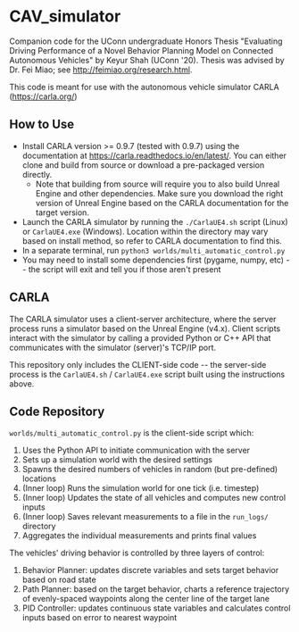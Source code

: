 # CAV_simulator
Companion code for the UConn undergraduate Honors Thesis "Evaluating Driving Performance of a Novel Behavior Planning Model on Connected Autonomous Vehicles" by Keyur Shah (UConn '20). Thesis was advised by Dr. Fei Miao; see http://feimiao.org/research.html.

This code is meant for use with the autonomous vehicle simulator CARLA (https://carla.org/)

## How to Use
* Install CARLA version >= 0.9.7 (tested with 0.9.7) using the documentation at https://carla.readthedocs.io/en/latest/. You can either clone and build from source or download a pre-packaged version directly.
  * Note that building from source will require you to also build Unreal Engine and other dependencies. Make sure you download the right version of Unreal Engine based on the CARLA documentation for the target version.
* Launch the CARLA simulator by running the `./CarlaUE4.sh` script (Linux) or `CarlaUE4.exe` (Windows). Location within the directory may vary based on install method, so refer to CARLA documentation to find this.
* In a separate terminal, run `python3 worlds/multi_automatic_control.py`
* You may need to install some dependencies first (pygame, numpy, etc) -- the script will exit and tell you if those aren't present

## CARLA
The CARLA simulator uses a client-server architecture, where the server process runs a simulator based on the Unreal Engine (v4.x). Client scripts interact with the simulator by calling a provided Python or C++ API that communicates with the simulator (server)'s TCP/IP port.

This repository only includes the CLIENT-side code -- the server-side process is the `CarlaUE4.sh` / `CarlaUE4.exe` script built using the instructions above.

## Code Repository
`worlds/multi_automatic_control.py` is the client-side script which:
1. Uses the Python API to initiate communication with the server
2. Sets up a simulation world with the desired settings
3. Spawns the desired numbers of vehicles in random (but pre-defined) locations
4. (Inner loop) Runs the simulation world for one tick (i.e. timestep)
5. (Inner loop) Updates the state of all vehicles and computes new control inputs
6. (Inner loop) Saves relevant measurements to a file in the `run_logs/` directory
7. Aggregates the individual measurements and prints final values

The vehicles' driving behavior is controlled by three layers of control:
1. Behavior Planner: updates discrete variables and sets target behavior based on road state
2. Path Planner: based on the target behavior, charts a reference trajectory of evenly-spaced waypoints along the center line of the target lane
3. PID Controller: updates continuous state variables and calculates control inputs based on error to nearest waypoint
